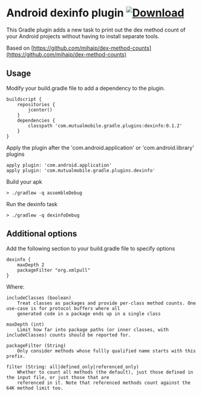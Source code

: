 # Android dexinfo plugin [ ![Download](https://api.bintray.com/packages/mutualmobile/Android/gradle-dexinfo-plugin/images/download.svg) ](https://bintray.com/mutualmobile/Android/gradle-dexinfo-plugin/_latestVersion)

This Gradle plugin adds a new task to print out the dex method count of your Android projects without having to install separate tools.

Based on [https://github.com/mihaip/dex-method-counts](https://github.com/mihaip/dex-method-counts)

## Usage

Modify your build.gradle file to add a dependency to the plugin.

    buildscript {
        repositories {
            jcenter()
        }
        dependencies {
            classpath 'com.mutualmobile.gradle.plugins:dexinfo:0.1.2'
        }
    }

Apply the plugin after the 'com.android.application' or 'com.android.library' plugins

    apply plugin: 'com.android.application'
    apply plugin: 'com.mutualmobile.gradle.plugins.dexinfo'

Build your apk

    > ./gradlew -q assembleDebug

Run the dexinfo task

    > ./gradlew -q dexinfoDebug


## Additional options

Add the following section to your build.gradle file to specify options

    dexinfo {
        maxDepth 2
        packageFilter "org.xmlpull"
    }

Where:

    includeClasses (boolean)
        Treat classes as packages and provide per-class method counts. One use-case is for protocol buffers where all
        generated code in a package ends up in a single class

    maxDepth (int)
        Limit how far into package paths (or inner classes, with includeClasses) counts should be reported for.

    packageFilter (String)
        Only consider methods whose fullly qualified name starts with this prefix.

    filter (String: all|defined_only|referenced_only)
        Whether to count all methods (the default), just those defined in the input file, or just those that are
        referenced in it. Note that referenced methods count against the 64K method limit too.
